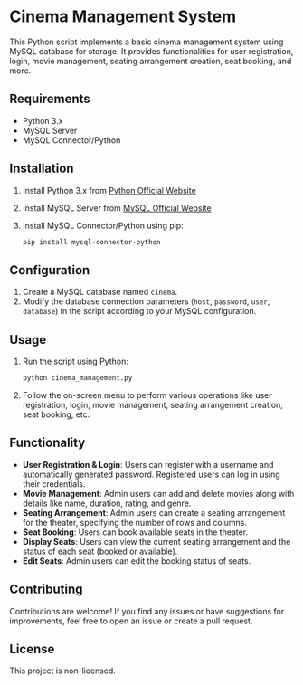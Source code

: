 # Cinema Management System

This Python script implements a basic cinema management system using MySQL database for storage. It provides functionalities for user registration, login, movie management, seating arrangement creation, seat booking, and more.

## Requirements

- Python 3.x
- MySQL Server
- MySQL Connector/Python

## Installation

1. Install Python 3.x from [Python Official Website](https://www.python.org/downloads/)
2. Install MySQL Server from [MySQL Official Website](https://dev.mysql.com/downloads/mysql/)
3. Install MySQL Connector/Python using pip:

    ```bash
    pip install mysql-connector-python
    ```

## Configuration

1. Create a MySQL database named `cinema`.
2. Modify the database connection parameters (`host`, `password`, `user`, `database`) in the script according to your MySQL configuration.

## Usage

1. Run the script using Python:

    ```bash
    python cinema_management.py
    ```

2. Follow the on-screen menu to perform various operations like user registration, login, movie management, seating arrangement creation, seat booking, etc.

## Functionality

- **User Registration & Login**: Users can register with a username and automatically generated password. Registered users can log in using their credentials.
- **Movie Management**: Admin users can add and delete movies along with details like name, duration, rating, and genre.
- **Seating Arrangement**: Admin users can create a seating arrangement for the theater, specifying the number of rows and columns.
- **Seat Booking**: Users can book available seats in the theater.
- **Display Seats**: Users can view the current seating arrangement and the status of each seat (booked or available).
- **Edit Seats**: Admin users can edit the booking status of seats.

## Contributing

Contributions are welcome! If you find any issues or have suggestions for improvements, feel free to open an issue or create a pull request.

## License
This project is non-licensed.
